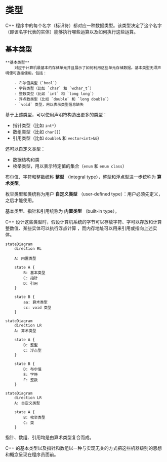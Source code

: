 # 类型

C++ 程序中的每个名字（标识符）都对应一种数据类型。该类型决定了这个名字（即该名字代表的实体）能够执行哪些运算以及如何执行这些运算。

## 基本类型

```{glossary}
**基本类型**
    对应于计算机最基本的存储单元并且展示了如何利用这些单元存储数据。基本类型无须声明便可直接使用。包括：

    - 布尔值类型（`bool`）
    - 字符类型（比如 `char` 和 `wchar_t`）
    - 整数类型（比如 `int` 和 `long long`）
    - 浮点数类型（比如 `double` 和 `long double`）
    - `void` 类型，用以表示类型信息缺失
```

基于上述类型，可以使用声明符构造出更多的类型：

- 指针类型（比如 `int*`）
- 数组类型（比如 `char[]`）
- 引用类型（比如 `double&` 和 `vector<int>&&`）

还可以自定义类型：

- 数据结构和类
- 枚举类型，用以表示特定值的集合（`enum` 和 `enum class`）

布尔值、字符和整数统称 **整型** （integral type），整型和浮点型进一步统称为 **算术类型**。

枚举类型和类统称为用户 **自定义类型** （user-defined type）：用户必须先定义，之后才能使用。

基本类型、指针和引用统称为 **内置类型** （built-in type）。

C++ 设计这些类型时，假设计算机系统的字节可以存放字符、字可以存放和计算整数值、某些实体可以执行浮点计算
，而内存地址可以用来引用或指向上述实体。

```{mermaid}
stateDiagram
    direction RL

    A: 内置类型
    
    state A {
        B: 基本类型
        C: 指针
        D: 引用
    }

    state B {
        aa: 算术类型
        cc: void 类型
    }
```

```{mermaid}
stateDiagram
    direction LR
    A: 算术类型
    
    state A {
        B: 整型
        C: 浮点型
    }

    state B {
        D: 布尔值
        E: 字符
        F: 整数
    }
```

```{mermaid}
stateDiagram
    direction LR
    A: 自定义类型
    
    state A {
        B: 枚举类型
        C: 类
    }
```

指针、数组、引用均是由算术类型复合而成。

C++ 的基本类型以及指针和数组以一种与实现无关的方式把这些机器级别的思想和概念呈现在程序员面前。
